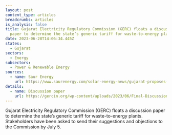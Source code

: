 ```yaml
---
layout: post
content_type: articles
breadcrumbs: articles
is_analysis: false
title: Gujarat Electricity Regulatory Commission (GERC) floats a discussion
  paper to determine the state’s generic tariff for waste-to-energy plants
date: 2023-06-28T14:06:34.445Z
states:
  - Gujarat
sectors:
  - Energy
subsectors:
  - Power & Renewable Energy
sources:
  - name: Saur Energy
    url: https://www.saurenergy.com/solar-energy-news/gujarat-proposes-new-generic-tariffs-for-waste-to-energy-plants
details:
  - name: Discussion paper
    url: https://gercin.org/wp-content/uploads/2023/06/Final-Discussion-Paper-on-MSW.pdf
---
```

Gujarat Electricity Regulatory Commission (GERC) floats a discussion paper to determine the state’s generic tariff for waste-to-energy plants. Stakeholders have been asked to send their suggestions and objections to the Commission by July 5.